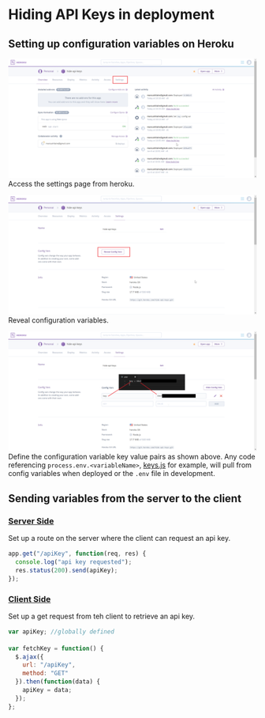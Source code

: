 # Hiding API Keys in deployment

## Setting up configuration variables on Heroku

![](./instructionalImages/HerokuA.png)
Access the settings page from heroku.

![](./instructionalImages/HerokuB.png)
Reveal configuration variables.

![](./instructionalImages/HerokuC.png)
Define the configuration variable key value pairs as shown above.
Any code referencing `process.env.<variableName>`, [keys.js](keys.js) for example, will pull from config variables when deployed or the `.env` file in development.

## Sending variables from the server to the client

### [Server Side](server.js)

Set up a route on the server where the client can request an api key.

```js
app.get("/apiKey", function(req, res) {
  console.log("api key requested");
  res.status(200).send(apiKey);
});
```

### [Client Side](./public/logic/logic.js)

Set up a get request from teh client to retrieve an api key.

```js
var apiKey; //globally defined

var fetchKey = function() {
  $.ajax({
    url: "/apiKey",
    method: "GET"
  }).then(function(data) {
    apiKey = data;
  });
};
```
